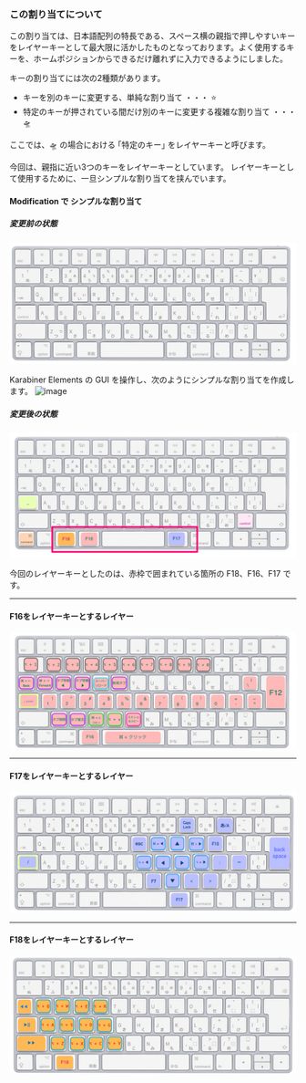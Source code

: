 
### この割り当てについて

この割り当ては、日本語配列の特長である、スペース横の親指で押しやすいキーをレイヤーキーとして最大限に活かしたものとなっております。よく使用するキーを、ホームポジションからできるだけ離れずに入力できるようにしました。

キーの割り当てには次の2種類があります。
- キーを別のキーに変更する、単純な割り当て ・・・ ⭐️
- 特定のキーが押されている間だけ別のキーに変更する複雑な割り当て ・・・🛸

ここでは、🛸 の場合における ｢特定のキー｣ をレイヤーキーと呼びます。

今回は、親指に近い3つのキーをレイヤーキーとしています。
レイヤーキーとして使用するために、一旦シンプルな割り当てを挟んでいます。

#### Modification で シンプルな割り当て

##### 変更前の状態
![alt text](image-2.png)

Karabiner Elements の GUI を操作し、次のようにシンプルな割り当てを作成します。
<img width="552" alt="image" src="https://github.com/user-attachments/assets/d8f33475-8ebc-4b39-a19d-a944fce0ec33">


##### 変更後の状態
![alt text](image-1.png)

今回のレイヤーキーとしたのは、赤枠で囲まれている箇所の F18、F16、F17 です。

---

#### F16をレイヤーキーとするレイヤー
![alt text](image-3.png)


---

#### F17をレイヤーキーとするレイヤー
![alt text](image-4.png)

---

#### F18をレイヤーキーとするレイヤー
![alt text](image-5.png)
